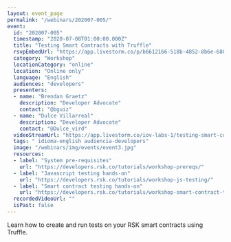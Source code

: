 ```yaml
---
layout: event_page
permalink: "/webinars/202007-005/"
event:
  id: "202007-005"
  timestamp: "2020-07-08T01:00:00.000Z"
  title: "Testing Smart Contracts with Truffle"
  rsvpEmbedUrl: "https://app.livestorm.co/p/b6612166-518b-4852-8b6e-6806923fe80d/form"
  category: "Workshop"
  locationCategory: "online"
  location: "Online only"
  language: "English"
  audiences: "developers"
  presenters:
  - name: "Brendan Graetz"
    description: "Developer Advocate"
    contact: "@bguiz"
  - name: "Dulce Villarreal"
    description: "Developer Advocate"
    contact: "@Dulce_vird"
  videoStreamUrl: "https://app.livestorm.co/iov-labs-1/testing-smart-contracts-with-truffle"
  tags: " idioma-english audiencia-developers"
  image: "/webinars/img/events/event3.jpg"
  resources:
  - label: "System pre-requisites"
    url: "https://developers.rsk.co/tutorials/workshop-prereqs/"
  - label: "Javascript testing hands-on"
    url: "https://developers.rsk.co/tutorials/workshop-js-testing/"
  - label: "Smart contract testing hands-on"
    url: "https://developers.rsk.co/tutorials/workshop-smart-contract-testing-truffle/"
  recordedVideoUrl: ""
  isPast: false
---
```



Learn how to create and run tests on your RSK smart contracts using Truffle.

